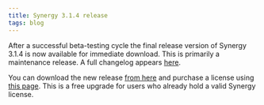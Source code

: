 ```yaml
---
title: Synergy 3.1.4 release
tags: blog
---
```


After a successful beta-testing cycle the final release version of Synergy 3.1.4 is now available for immediate download. This is primarily a maintenance release. A full changelog appears [here](http://typechecked.net/a/products/synergy-classic/history/#3.1.4).

You can download the new release [from here](http://typechecked.net/download.php?item=SynergyJaguar.dmg) and purchase a license using [this page](https://typechecked.net/a/products/synergy-classic/purchase/). This is a free upgrade for users who already hold a valid Synergy license.
